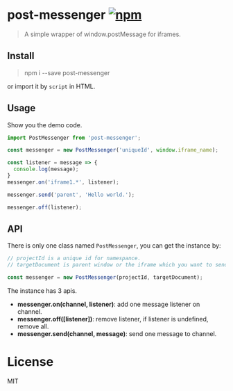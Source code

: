 # post-messenger [![npm](https://img.shields.io/npm/v/post-messenger.svg)](https://www.npmjs.com/package/post-messenger)

> A simple wrapper of window.postMessage for iframes.


## Install

> npm i --save post-messenger

or import it by `script` in HTML.


## Usage

Show you the demo code.

```js
import PostMessenger from 'post-messenger';

const messenger = new PostMessenger('uniqueId', window.iframe_name);

const listener = message => {
  console.log(message);
}
messenger.on('iframe1.*', listener);

messenger.send('parent', 'Hello world.');

messenger.off(listener);
```


## API

There is only one class named `PostMessenger`, you can get the instance by:

```js
// projectId is a unique id for namespance.
// targetDocument is parent window or the iframe which you want to send message.

const messenger = new PostMessenger(projectId, targetDocument);
```

The instance has 3 apis.

 - **messenger.on(channel, listener)**: add one message listener on channel.
 - **messenger.off([listener])**: remove listener, if listener is undefined, remove all.
 - **messenger.send(channel, message)**: send one message to channel.


# License

MIT
